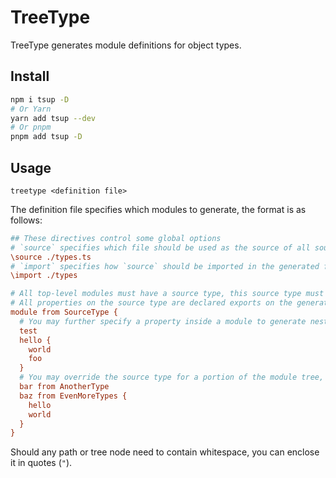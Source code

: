 # TreeType

TreeType generates module definitions for object types.

## Install
```sh
npm i tsup -D
# Or Yarn
yarn add tsup --dev
# Or pnpm
pnpm add tsup -D
```

## Usage
```
treetype <definition file>
```

The definition file specifies which modules to generate, the format is as follows:
```ini
## These directives control some global options
# `source` specifies which file should be used as the source of all source types
\source ./types.ts
# `import` specifies how `source` should be imported in the generated file
\import ./types

# All top-level modules must have a source type, this source type must be exported
# All properties on the source type are declared exports on the generated module
module from SourceType {
  # You may further specify a property inside a module to generate nested modules
  test
  hello {
    world
    foo
  }
  # You may override the source type for a portion of the module tree, this property should not exist on the parent source type
  bar from AnotherType
  baz from EvenMoreTypes {
    hello
    world
  }
}
```
Should any path or tree node need to contain whitespace, you can enclose it in quotes (`"`).

<!-- TODO: example plugins -->
